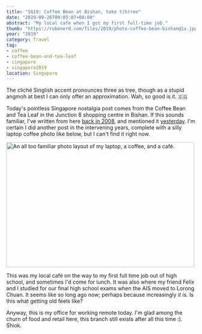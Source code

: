 ```yaml
---
title: "SG19: Coffee Bean at Bishan, take t(h)ree"
date: "2019-09-26T09:05:07+08:00"
abstract: "My local cafe when I got my first full-time job."
thumb: "https://rubenerd.com/files/2019/photo-coffee-bean-bishan@1x.jpg"
year: "2019"
category: Travel
tag:
- coffee
- coffee-bean-and-tea-leaf
- singapore
- singapore2019
location: Singapore
---
```

The cliché Singlish accent pronounces three as tree, though as a stupid angmoh at best I can only offer an approximation. Wah, so good is it. 🇸🇬

Today's pointless Singapore nostalgia post comes from the Coffee Bean and Tea Leaf in the Junction 8 shopping centre in Bishan. If this sounds familiar, I've written from here [back in 2008](https://rubenerd.com/p1107/ "Coffee Bean at Bishan"), and mentioned it [yesterday](https://rubenerd.com/revisiting-jalan-pemimpin/). I'm certain I did another post in the intervening years, complete with a silly laptop coffee photo like below, but I can't find it right now.

<p><img src="https://rubenerd.com/files/2019/photo-coffee-bean-bishan@1x.jpg" srcset="https://rubenerd.com/files/2019/photo-coffee-bean-bishan@1x.jpg 1x, https://rubenerd.com/files/2019/photo-coffee-bean-bishan@2x.jpg 2x" alt="An all too familiar photo layout of my laptop, a coffee, and a café." style="width:500px; height:333px;" /></p>

This was my local café on the way to my first full time job out of high school, and sometimes I'd come for lunch. It was also where my friend Felix and I studied for our final high school exams when the AIS moved to Lorong Chuan. It seems like so long ago now; perhaps because increasingly *it is.* Is this what getting old feels like?

Anyway, this is my office for working remote today. I'm glad among the churn of food and retail here, this branch still exists after all this time :). Shiok.
